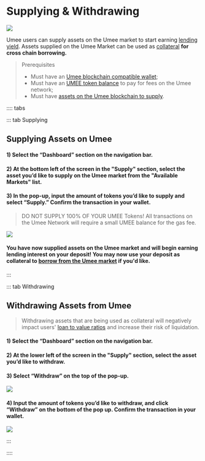 # Supplying & Withdrawing

![](/bg/supply-withdraw.png)

Umee users can supply assets on the Umee market to start earning [lending yield](/users/using-the-web-app/common-terms.html#supply-apr). Assets supplied on the Umee Market can be used as [collateral](/users/using-the-web-app/common-terms.html#collateral) **for cross chain borrowing.**

> Prerequisites
>
> * Must have an [Umee blockchain compatible wallet](/users/getting-started/creating-wallet.html#creating-an-umee-blockchain-compatible-wallet);
> * Must have an [UMEE token balance](/users/getting-started/funding-wallet) to pay for fees on the Umee network;
> * Must have [assets on the Umee blockchain to supply](/users/using-the-web-app/transferring-tokens).

:::: tabs

::: tab Supplying

## Supplying Assets on Umee

#### 1) Select the “Dashboard” section on the navigation bar.

#### 2) At the bottom left of the screen in the "Supply" section, select the asset you’d like to supply on the Umee market from the "Available Markets" list.

#### 3) In the pop-up, input the amount of tokens you’d like to supply and select “Supply.” Confirm the transaction in your wallet.

> DO NOT SUPPLY 100% OF YOUR UMEE Tokens! All transactions on the Umee Network will require a small UMEE balance for the gas fee.

![](/bg/supply-3.png)

#### You have now supplied assets on the Umee market and will begin earning lending interest on your deposit! You may now use your deposit as collateral to [borrow from the Umee market](/users/using-the-web-app/borrow-repay) if you'd like.

:::

::: tab Withdrawing

## Withdrawing Assets from Umee

> Withdrawing assets that are being used as collateral will negatively impact users' [loan to value ratios](/users/using-the-web-app/common-terms.html#maximum-ltv) and increase their risk of liquidation.

#### 1) Select the “Dashboard” section on the navigation bar.

#### 2) At the lower left of the screen in the "Supply" section, select the asset you’d like to withdraw.

#### 3) Select “Withdraw” on the top of the pop-up.

![](/bg/withdraw-2.png)

#### 4) Input the amount of tokens you’d like to withdraw, and click “Withdraw” on the bottom of the pop up. Confirm the transaction in your wallet.

![](/bg/withdraw-3.png)

:::

::::